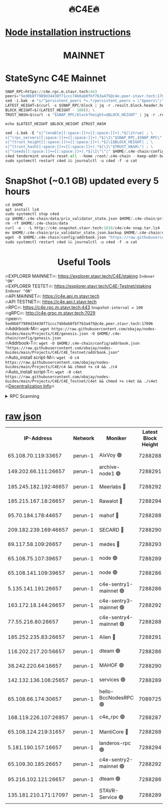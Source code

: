 <h1 align="center"> 🔥C4E🔥</h1>

[Node installation instructions](https://github.com/obajay/nodes-Guides/tree/main/Projects/C4E)
=

<h1 align="center"> MAINNET</h1>

# StateSync C4E Mainnet
```python
SNAP_RPC=https://c4e.rpc.m.stavr.tech:443
peers="5ed0b8f7989d34438f71ccc74b0ab0fbf763a475@c4e.peer.stavr.tech:17096"
sed -i.bak -e "s/^persistent_peers *=.*/persistent_peers = \"$peers\"/" $HOME/.c4e-chain/config/config.toml
LATEST_HEIGHT=$(curl -s $SNAP_RPC/block | jq -r .result.block.header.height); \
BLOCK_HEIGHT=$((LATEST_HEIGHT - 100)); \
TRUST_HASH=$(curl -s "$SNAP_RPC/block?height=$BLOCK_HEIGHT" | jq -r .result.block_id.hash)

echo $LATEST_HEIGHT $BLOCK_HEIGHT $TRUST_HASH

sed -i.bak -E "s|^(enable[[:space:]]+=[[:space:]]+).*$|\1true| ; \
s|^(rpc_servers[[:space:]]+=[[:space:]]+).*$|\1\"$SNAP_RPC,$SNAP_RPC\"| ; \
s|^(trust_height[[:space:]]+=[[:space:]]+).*$|\1$BLOCK_HEIGHT| ; \
s|^(trust_hash[[:space:]]+=[[:space:]]+).*$|\1\"$TRUST_HASH\"| ; \
s|^(seeds[[:space:]]+=[[:space:]]+).*$|\1\"\"|" $HOME/.c4e-chain/config/config.toml
c4ed tendermint unsafe-reset-all --home /root/.c4e-chain --keep-addr-book
sudo systemctl restart c4ed && journalctl -u c4ed -f -o cat
```
# SnapShot (~0.1 GB) updated every 5 hours
```python
cd $HOME
apt install lz4
sudo systemctl stop c4ed
cp $HOME/.c4e-chain/data/priv_validator_state.json $HOME/.c4e-chain/priv_validator_state.json.backup
rm -rf $HOME/.c4e-chain/data
curl -o - -L http://c4e.snapshot.stavr.tech:1018/c4e/c4e-snap.tar.lz4 | lz4 -c -d - | tar -x -C $HOME/.c4e-chain --strip-components 2
mv $HOME/.c4e-chain/priv_validator_state.json.backup $HOME/.c4e-chain/data/priv_validator_state.json
wget -O $HOME/.c4e-chain/config/addrbook.json "https://raw.githubusercontent.com/obajay/nodes-Guides/main/Projects/C4E/addrbook.json"
sudo systemctl restart c4ed && journalctl -u c4ed -f -o cat
```
 <h1 align="center"> Useful Tools</h1>

🔥EXPLORER MAINNET🔥:  https://explorer.stavr.tech/C4E/staking            `Indexer "ON"` \
🔥EXPLORER TESTET🔥:   https://explorer.stavr.tech/C4E-Testnet/staking     `Indexer "ON"` \
🔥API MAINNET🔥:       https://c4e.api.m.stavr.tech \
🔥API TESTNET🔥:       https://c4e.api.t.stavr.tech \
🔥RPC🔥:               https://c4e.rpc.m.stavr.tech:443                  `Snapshot-interval = 100` \
🔥gRPC🔥:              http://c4e.grpc.m.stavr.tech:7029 \
🔥peer🔥:              `5ed0b8f7989d34438f71ccc74b0ab0fbf763a475@c4e.peer.stavr.tech:17096` \
🔥Addrbook-M🔥:    ```wget https://raw.githubusercontent.com/obajay/nodes-Guides/main/Projects/C4E/genesis.json -O $HOME/.c4e-chain/config/genesis.json``` \
🔥Addrbook-T🔥:    ```wget -O $HOME/.c4e-chain/config/addrbook.json "https://raw.githubusercontent.com/obajay/nodes-Guides/main/Projects/C4E/C4E_Testnet/addrbook.json"``` \
🔥Auto_install script-M🔥: ```wget -O c4 https://raw.githubusercontent.com/obajay/nodes-Guides/main/Projects/C4E/c4 && chmod +x c4 && ./c4``` \
🔥Auto_install script-T🔥: ```wget -O c4et https://raw.githubusercontent.com/obajay/nodes-Guides/main/Projects/C4E/C4E_Testnet/c4et && chmod +x c4et && ./c4et``` \
🔥[Decentralization Info](https://github.com/obajay/StateSync-snapshots/tree/main/Projects/C4E/Decentralization)🔥




<details>
<summary>RPC Scanning</summary>

<h2 align="center"> We scan nodes in real time every 4 hours. And we provide the final result of RPC endpoints.
We cannot influence the operation of these nodes in any way. </h2>


```python
If Voting Power is higher than 0 --> then the Node is a validator of the network and may be subject to attack and be a potential threat to the chain.
```
```python
We marked such validators with a red symbol
```

</details>

[raw json](https://rpc-check.c4e.stavr.tech/c4e/rpc-c4e-result.json)
=



<table><tr><th>IP-Address</th><th>Network</th><th>Moniker</th><th>Latest Block Height</th><th>Earliest Block Height</th><th>Catching Up</th><th>Tx Index</th><th>Voting Power</th><th>Scan Time</th></tr><tr><td>65.108.70.119:33657</td><td>perun-1</td><td>AlxVoy 🟢</td><td>7288288</td><td>1</td><td>False</td><td>on</td><td>0</td><td>2024-02-22T16:17:03.860282653UTC</td></tr><tr><td>149.202.66.111:26657</td><td>perun-1</td><td>archive-node1 🟢</td><td>7288291</td><td>1</td><td>False</td><td>on</td><td>0</td><td>2024-02-22T16:17:20.541292870UTC</td></tr><tr><td>185.245.182.192:46657</td><td>perun-1</td><td>Meerlabs 🔴</td><td>7288292</td><td>1051501</td><td>False</td><td>on</td><td>344603</td><td>2024-02-22T16:17:27.836253493UTC</td></tr><tr><td>185.215.167.18:26657</td><td>perun-1</td><td>Rawalot 🔴</td><td>7288294</td><td>1090501</td><td>False</td><td>on</td><td>450004</td><td>2024-02-22T16:17:39.300406430UTC</td></tr><tr><td>95.70.184.178:44657</td><td>perun-1</td><td>mahof 🔴</td><td>7288288</td><td>2342001</td><td>False</td><td>off</td><td>1356388</td><td>2024-02-22T16:17:03.151084237UTC</td></tr><tr><td>209.182.239.169:46657</td><td>perun-1</td><td>SECARD 🔴</td><td>7288290</td><td>2616101</td><td>False</td><td>off</td><td>749307</td><td>2024-02-22T16:17:15.768198291UTC</td></tr><tr><td>89.117.58.109:26657</td><td>perun-1</td><td>medes 🔴</td><td>7288293</td><td>2826001</td><td>False</td><td>off</td><td>890972</td><td>2024-02-22T16:17:34.592984171UTC</td></tr><tr><td>65.108.75.107:39657</td><td>perun-1</td><td>node 🟢</td><td>7288289</td><td>5198801</td><td>False</td><td>on</td><td>0</td><td>2024-02-22T16:17:06.865111577UTC</td></tr><tr><td>65.108.141.109:39657</td><td>perun-1</td><td>node 🟢</td><td>7288286</td><td>5303301</td><td>False</td><td>on</td><td>0</td><td>2024-02-22T16:16:51.659245337UTC</td></tr><tr><td>5.135.141.191:26657</td><td>perun-1</td><td>c4e-sentry1-mainnet 🟢</td><td>7288286</td><td>6198001</td><td>False</td><td>on</td><td>0</td><td>2024-02-22T16:16:48.263909010UTC</td></tr><tr><td>163.172.18.144:26657</td><td>perun-1</td><td>c4e-sentry3-mainnet 🟢</td><td>7288292</td><td>6239001</td><td>False</td><td>on</td><td>0</td><td>2024-02-22T16:17:28.108334538UTC</td></tr><tr><td>77.55.216.80:26657</td><td>perun-1</td><td>c4e-sentry4-mainnet 🟢</td><td>7288288</td><td>6241001</td><td>False</td><td>on</td><td>0</td><td>2024-02-22T16:17:03.529504899UTC</td></tr><tr><td>185.252.235.83:26657</td><td>perun-1</td><td>Alien 🔴</td><td>7288291</td><td>6502501</td><td>False</td><td>on</td><td>648209</td><td>2024-02-22T16:17:20.867265023UTC</td></tr><tr><td>116.202.217.20:56657</td><td>perun-1</td><td>dteam 🟢</td><td>7288286</td><td>6800901</td><td>False</td><td>on</td><td>0</td><td>2024-02-22T16:16:48.522133151UTC</td></tr><tr><td>38.242.220.64:16657</td><td>perun-1</td><td>MAHOF 🟢</td><td>7288290</td><td>6885501</td><td>False</td><td>on</td><td>0</td><td>2024-02-22T16:17:18.146848586UTC</td></tr><tr><td>142.132.136.106:25657</td><td>perun-1</td><td>services 🟢</td><td>7288289</td><td>7012001</td><td>False</td><td>on</td><td>0</td><td>2024-02-22T16:17:06.498408916UTC</td></tr><tr><td>65.108.66.174:30657</td><td>perun-1</td><td>hello-BccNodesRPC 🟢</td><td>7089725</td><td>7089601</td><td>False</td><td>on</td><td>0</td><td>2024-02-22T16:17:04.189452814UTC</td></tr><tr><td>168.119.226.107:26957</td><td>perun-1</td><td>c4e_rpc 🟢</td><td>7288287</td><td>7188287</td><td>False</td><td>on</td><td>0</td><td>2024-02-22T16:16:56.140303129UTC</td></tr><tr><td>65.108.124.219:31657</td><td>perun-1</td><td>MantiCore 🔴</td><td>7288288</td><td>7188288</td><td>False</td><td>off</td><td>729576</td><td>2024-02-22T16:17:02.649239018UTC</td></tr><tr><td>5.181.190.157:16657</td><td>perun-1</td><td>landeros-rpc 🟢</td><td>7288294</td><td>7280001</td><td>False</td><td>on</td><td>0</td><td>2024-02-22T16:17:39.008784114UTC</td></tr><tr><td>65.109.30.185:26657</td><td>perun-1</td><td>c4e-sentry2-mainnet 🟢</td><td>7288292</td><td>7284001</td><td>False</td><td>on</td><td>0</td><td>2024-02-22T16:17:27.466843890UTC</td></tr><tr><td>95.216.102.121:26657</td><td>perun-1</td><td>dteam 🟢</td><td>7288286</td><td>7286001</td><td>False</td><td>on</td><td>0</td><td>2024-02-22T16:16:48.867581135UTC</td></tr><tr><td>135.181.210.171:17097</td><td>perun-1</td><td>STAVR-Service 🟢</td><td>7288289</td><td>7287601</td><td>False</td><td>on</td><td>0</td><td>2024-02-22T16:17:07.220172426UTC</td></tr></table>
